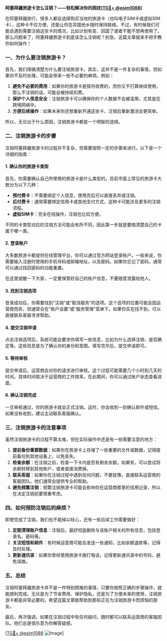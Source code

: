 **阿塞拜疆旅遊卡怎么注销？——轻松解决你的困扰[[TG💪+ @esim1088](https://t.me/s/esim1088)]**

在阿塞拜疆旅行，很多人都会选择购买当地的旅游卡（也叫电子SIM卡或虚拟SIM卡），这种卡不仅方便，还能让你在异国他乡随时保持联络。不过，有时候我们可能会遇到需要注销这张卡的情况，比如计划有变、回国了或者干脆不想再使用了。那么问题来了，阿塞拜疆旅遊卡到底该怎么注销呢？别急，这篇文章就来手把手教你如何操作！

### 一、为什么要注销旅游卡？

首先，我们得搞清楚为什么要注销旅游卡。其实，这并不是一件复杂的事情，但如果你不及时处理，可能会带来一些不必要的麻烦。例如：

1. **避免不必要的费用**：如果你的旅游卡是按月收费的，而你又不打算继续使用，那么不注销的话，可能会被持续扣费。
2. **保护个人信息安全**：注销旅游卡可以确保你的个人数据不会被滥用，尤其是在跨境网络中。
3. **方便后续操作**：如果未来你还想重新开通这张卡，注销后重新激活会更简单。

所以，无论出于什么原因，注销旅游卡都是一个明智的选择。

### 二、注销旅游卡的步骤

注销阿塞拜疆旅游卡的过程并不复杂，但需要按照一定的步骤来进行。以下是一个详细的指南：

#### 1. 确认你的旅游卡类型

首先，你需要确认自己所使用的旅游卡是什么类型的。目前市面上常见的旅游卡大致分为以下几种：

- **预付费卡**：不需要绑定个人信息，使用完后可以直接丢弃或注销。
- **后付费卡**：通常需要绑定信用卡或其他支付方式，这种卡可能涉及更多的注销流程。
- **虚拟SIM卡**：完全在线操作，注销也比较方便。

不同的卡类型对应的注销方法可能会有所不同，因此第一步就是要搞清楚自己的卡属于哪一类。

#### 2. 登录账户

大多数旅游卡都提供在线管理平台，你可以通过官方网站登录账户。一般来说，你需要输入注册时使用的手机号码或邮箱地址，以及密码。如果你忘记了密码，通常可以通过找回密码的功能重置。

在这里提醒一下大家，一定要保管好自己的账户信息，不要随意泄露给他人。

#### 3. 找到注销选项

登录成功后，你需要找到“注销”或“取消服务”的选项。这个选项的位置可能会因运营商而异，但通常会在“账户设置”或“服务管理”菜单下。如果你实在找不到，可以直接联系客服寻求帮助。

#### 4. 提交注销申请

点击注销选项后，系统可能会要求你填写一些信息，比如为什么选择注销、是否确定等。这些信息是为了确认你的身份和意图。填写完毕后，提交申请即可。

#### 5. 等待审核

提交申请后，运营商会对你的请求进行审核。这个过程可能需要几个小时到几天的时间，具体时间取决于运营商的工作效率。在此期间，你可以通过账户状态查看进度。

#### 6. 确认注销完成

一旦审核通过，你的旅游卡就会正式注销。这时，你会收到一封确认邮件或短信。如果没有收到，建议主动联系客服确认。

### 三、注销旅游卡的注意事项

虽然注销旅游卡的过程不算太难，但在实际操作中还是有一些需要注意的地方：

1. **提前备份重要数据**：如果你在旅游卡上存储了一些重要的文件或数据，记得提前备份到其他设备上，以免丢失。
2. **检查余额**：在注销之前，检查一下卡内是否有剩余余额。如果有，可以尝试将余额转移到其他账户，或者直接消费掉。
3. **联系客服**：如果你在注销过程中遇到任何问题，不要犹豫，直接联系运营商的客服团队。他们通常会提供专业的帮助。
4. **避免频繁注销**：频繁注销旅游卡可能会影响你在运营商那里的信用记录，所以在决定注销前要慎重考虑。

### 四、如何预防注销后的麻烦？

即使完成了注销，我们也不能掉以轻心，还有一些后续工作需要做好：

1. **定期清理账户信息**：注销后，最好彻底删除与该账户相关的所有信息，包括登录名、密码等。
2. **关注短信和邮件**：有时候运营商可能会发送一些通知，比如余额退款等，记得及时处理。
3. **更新通讯录**：如果你曾经使用旅游卡拨打电话，记得更新通讯录中的号码，避免误拨。

### 五、总结

注销阿塞拜疆旅游卡并不是一件特别困难的事情，只要你按照正确的步骤操作，就能顺利完成。无论是为了节省费用、保护隐私，还是为了方便未来的使用，注销旅游卡都是非常必要的。希望这篇文章能帮助到那些正在为注销旅游卡而烦恼的朋友。

最后，再次强调，如果在注销过程中有任何疑问，随时都可以联系运营商的客服团队。他们总是很乐意为你解答疑惑。

[[TG💪+ @esim1088](https://t.me/s/esim1088) ![Image](https://i.postimg.cc/4NQfJmqS/Snipaste-2025-05-13-00-14-12.png)]
